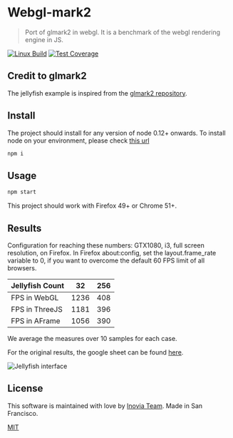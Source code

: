 #  Webgl-mark2

> Port of glmark2 in webgl. It is a benchmark of the webgl rendering engine in JS.

[![Linux Build][travis-image]][travis-url]
[![Test Coverage][coveralls-image]][coveralls-url]

## Credit to glmark2

The jellyfish example is inspired from the [glmark2 repository](https://github.com/glmark2/glmark2). 

## Install

The project should install for any version of node 0.12+ onwards. To install node on your environment, please check [this url](http://nodejs.org)
```bash
npm i
```

## Usage

```bash
npm start
```
This project should work with Firefox 49+ or Chrome 51+.

## Results

Configuration for reaching these numbers: GTX1080, i3, full screen resolution, on Firefox. In Firefox about:config, set the layout.frame_rate variable to 0, if you want to overcome the default 60 FPS limit of all browsers.

| Jellyfish Count      | 32            | 256   |
| -------------------- |:-------------:| -----:|
| FPS in WebGL         | 1236          | 408   |
| FPS in ThreeJS       | 1181          | 396   |
| FPS in AFrame        | 1056          | 390   |

We average the measures over 10 samples for each case.

For the original results, the google sheet can be found [here](https://docs.google.com/spreadsheets/d/1GqJlZ6SVADBbqpSV1Vjf81xyznYCBkYlWrbz_AfCdsU/edit#gid=83899543).

![Jellyfish interface](https://github.com/Edouard360/webgl-mark2/blob/master/public/data/assets/jellyfish.gif)

## License

This software is  maintained with love by [Inovia Team](https://inovia-team.com).
Made in San Francisco.

[MIT](http://vjpr.mit-license.org)

[npm-image]: https://img.shields.io/npm/v/live-xxx.svg
[npm-url]: https://npmjs.org/package/live-xxx
[travis-image]: https://img.shields.io/travis/live-js/live-xxx/master.svg
[travis-url]: https://travis-ci.org/live-js/live-xxx
[coveralls-image]: https://img.shields.io/coveralls/live-js/live-xxx/master.svg
[coveralls-url]: https://coveralls.io/r/live-js/live-xxx?branch=master

